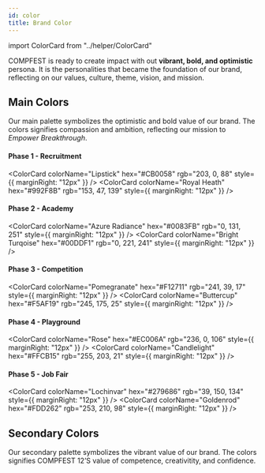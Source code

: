 ```yaml
---
id: color
title: Brand Color
---
```


import ColorCard from "../helper/ColorCard"

COMPFEST is ready to create impact with out **vibrant, bold, and optimistic** persona. It is the personalities that became the foundation of our brand, reflecting on our values, culture, theme, vision, and mission.

## Main Colors

Our main palette symbolizes the optimistic and bold value of our brand. The colors signifies compassion and ambition, reflecting our mission to _Empower Breakthrough_.

<div style={{ display: "flex", flexDirection: "row", flexWrap: "wrap" }}>
<ColorCard colorName="Black" hex="#000000" rgb="0, 0, 0" style={{ marginRight: "12px" }} />
<ColorCard colorName="Red Violet" hex="#D619B7" rgb="214, 25, 183" style={{ marginRight: "12px" }} />
<ColorCard colorName="Cerulean" hex="#0EB1E0" rgb="14, 177, 224" style={{ marginRight: "12px" }} />
<ColorCard colorName="Razzmatazz" hex="#F2195F" rgb="242, 25, 95" style={{ marginRight: "12px" }} />
<ColorCard colorName="Porsche" hex="#EFB567" rgb="239, 181, 103" style={{ marginRight: "12px" }} />
<ColorCard colorName="Shamrock" hex="#32C9AD" rgb="50, 201, 173" style={{ marginRight: "12px" }} />
</div>

#### Phase 1 - Recruitment
<ColorCard colorName="Lipstick" hex="#CB0058" rgb="203, 0, 88" style={{ marginRight: "12px" }} />
<ColorCard colorName="Royal Heath" hex="#992F8B" rgb="153, 47, 139" style={{ marginRight: "12px" }} />

#### Phase 2 - Academy
<ColorCard colorName="Azure Radiance" hex="#0083FB" rgb="0, 131, 251" style={{ marginRight: "12px" }} />
<ColorCard colorName="Bright Turqoise" hex="#00DDF1" rgb="0, 221, 241" style={{ marginRight: "12px" }} />

#### Phase 3 - Competition
<ColorCard colorName="Pomegranate" hex="#F12711" rgb="241, 39, 17" style={{ marginRight: "12px" }} />
<ColorCard colorName="Buttercup" hex="#F5AF19" rgb="245, 175, 25" style={{ marginRight: "12px" }} />

#### Phase 4 - Playground
<ColorCard colorName="Rose" hex="#EC006A" rgb="236, 0, 106" style={{ marginRight: "12px" }} />
<ColorCard colorName="Candlelight" hex="#FFCB15" rgb="255, 203, 21" style={{ marginRight: "12px" }} />

#### Phase 5 - Job Fair
<ColorCard colorName="Lochinvar" hex="#279686" rgb="39, 150, 134" style={{ marginRight: "12px" }} />
<ColorCard colorName="Goldenrod" hex="#FDD262" rgb="253, 210, 98" style={{ marginRight: "12px" }} />

## Secondary Colors
Our secondary palette symbolizes the vibrant value of our brand. The colors signifies COMPFEST 12’S value of competence, creativitity, and confidence.

<div style={{ display: "flex", flexDirection: "row", flexWrap: "wrap" }}>
<ColorCard colorName="Concrete" hex="#F3F3F3" rgb="243, 243, 243" style={{ marginRight: "12px" }} />
<ColorCard colorName="Candlelight" hex="#FFCB15" rgb="255, 203, 21" style={{ marginRight: "12px" }} />
<ColorCard colorName="Cod Gray" hex="#131313" rgb="19, 19, 19" style={{ marginRight: "12px" }} />
</div>